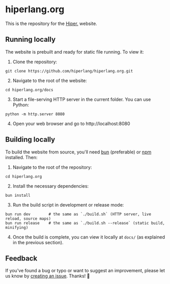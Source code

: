 # hiperlang.org

This is the repository for the [Hiper.](https://github.com/hiperlang) website.

## Running locally

The website is prebuilt and ready for static file running. To view it:

1. Clone the repository:

```
git clone https://github.com/hiperlang/hiperlang.org.git
```

2. Navigate to the root of the website:

```
cd hiperlang.org/docs
```

3. Start a file-serving HTTP server in the current folder. You can use Python:

```
python -m http.server 8080
```

4. Open your web browser and go to http://localhost:8080

## Building locally

To build the website from source, you'll need [bun](https://bun.sh/) (preferable) or [npm](https://www.npmjs.com/) installed. Then:

1. Navigate to the root of the repository:

```
cd hiperlang.org
```

2. Install the necessary dependencies:

```
bun install
```

3. Run the build script in development or release mode:

```
bun run dev        # the same as `./build.sh` (HTTP server, live reload, source maps)
bun run release    # the same as `./build.sh --release` (static build, minifying)
```

4. Once the build is complete, you can view it locally at `docs/` (as explained in the previous section).

<!-- 5. (Optional) To build the "Hi." icons, you'll need [ImageMagick](https://imagemagick.org/index.php) installed. Then:
```
cd hiperlang.org/assets/icons
./build-icon.sh icon.svg  # icon.svg is build from icon.psd using https://www.photopea.com/
``` -->

## Feedback

If you've found a bug or typo or want to suggest an improvement, please let us know by [creating an issue](https://github.com/hiperlang/hiperlang.org/issues). Thanks! 👋
